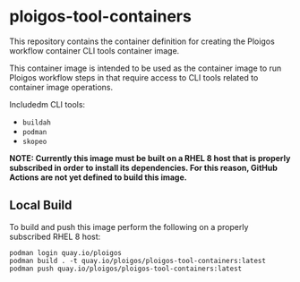 # ploigos-tool-containers

This repository contains the container definition for creating the Ploigos workflow
container CLI tools container image.

This container image is intended to be used as the container image to run Ploigos workflow steps
in that require access to CLI tools related to container image operations.

Includedm CLI tools:
* `buildah`
* `podman`
* `skopeo`

**NOTE: Currently this image must be built on a RHEL 8 host that is properly subscribed in order to install its dependencies. For this reason, GitHub Actions are not yet defined to build this image.**

## Local Build

To build and push this image perform the following on a properly subscribed RHEL 8 host:
```
podman login quay.io/ploigos
podman build . -t quay.io/ploigos/ploigos-tool-containers:latest
podman push quay.io/ploigos/ploigos-tool-containers:latest
```
